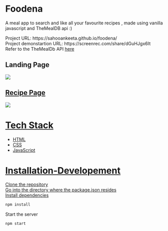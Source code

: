 # Foodena
<p>A meal app to search and like all your favourite recipes , made using vanilla javascript and TheMealDB api :)</p>
Project URL: https://sahooankeeta.github.io/foodena/
<br>
Project demonstartion URL: https://screenrec.com/share/dGuHJgx6It
<br>
Refer to the TheMealDb API <a href="https://www.themealdb.com/api.php">here</a>
<h2>Landing Page</h2>
<a href="https://drive.google.com/uc?export=view&id=1iGiyx-GnxF1t70yArWvB7br0DMZ11rhQ"><img src="https://drive.google.com/uc?export=view&id=1iGiyx-GnxF1t70yArWvB7br0DMZ11rhQ"  />
 <h2>Recipe Page</h2>
 <a href="https://drive.google.com/uc?export=view&id=1jmSnQ6_vqDpQGuoxKr57tda46sXQo-e5"><img src="https://drive.google.com/uc?export=view&id=1jmSnQ6_vqDpQGuoxKr57tda46sXQo-e5"  />
 
   <h1>Tech Stack</h1>
   <ul>
    <li>HTML</li>
    <li>CSS</li>
    <li>JavaScript</li>
   </ul>
   <h1>Installation-Developement</h1>
   
 Clone the repository<br>
 Go into the directory where the package.json resides<br>
 Install dependencies

```bash
npm install
```
   Start the server

```bash
npm start
```



